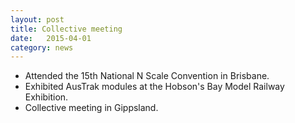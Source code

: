 ```yaml
---
layout: post
title: Collective meeting
date:   2015-04-01
category: news
---
```


* Attended the 15th National N Scale Convention in Brisbane.
* Exhibited AusTrak modules at the Hobson's Bay Model Railway Exhibition.
* Collective meeting in Gippsland.